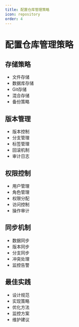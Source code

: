 ```yaml
---
title: 配置仓库管理策略
icon: repository
order: 4
---
```


# 配置仓库管理策略

## 存储策略
- 文件存储
- 数据库存储
- Git存储
- 混合存储
- 备份策略

## 版本管理
- 版本控制
- 分支管理
- 标签管理
- 回滚机制
- 审计日志

## 权限控制
- 用户管理
- 角色管理
- 权限分配
- 访问控制
- 操作审计

## 同步机制
- 数据同步
- 版本同步
- 分支同步
- 冲突处理
- 监控告警

## 最佳实践
- 设计规范
- 实现策略
- 优化方法
- 监控方案
- 维护建议
